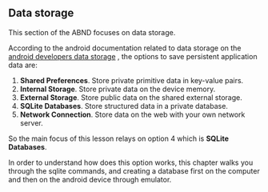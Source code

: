 ## Data storage

This section of the ABND focuses on data storage. 

According to the android documentation related to data storage on the [android developers data storage](https://developer.android.com/guide/topics/data/data-storage.html "Android developers data storage") 
, the options to save persistent application data are:

1. **Shared Preferences**.  Store private primitive data in key-value pairs.
2. **Internal Storage**. Store private data on the device memory.
3. **External Storage**.  Store public data on the shared external storage.
4. **SQLite Databases**. Store structured data in a private database.
5. **Network Connection**. Store data on the web with your own network server.

So the main focus of this lesson relays on option 4 which is **SQLite Databases**.

In order to understand how does this option works, this chapter walks you through the  sqlite commands, and creating a database first on the computer and then on the android device through emulator. 

